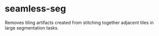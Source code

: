 # seamless-seg
Removes tiling artifacts created from stitching together adjacent tiles in large segmentation tasks.
